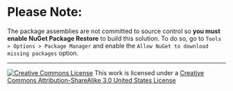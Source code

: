 Please Note:
=======================

The package assemblies are not committed to source control so **you must enable NuGet Package Restore** to build this solution.
To do so, go to `Tools > Options > Package Manager` and enable the `Allow NuGet to download missing packages` option.


- - -
[![Creative Commons License][2]][1]
This work is licensed under a [Creative Commons Attribution-ShareAlike 3.0 United States License][1]

 [1]: http://creativecommons.org/licenses/by-sa/3.0/us/deed.en_US
 [2]: http://i.creativecommons.org/l/by-sa/3.0/us/88x31.png
